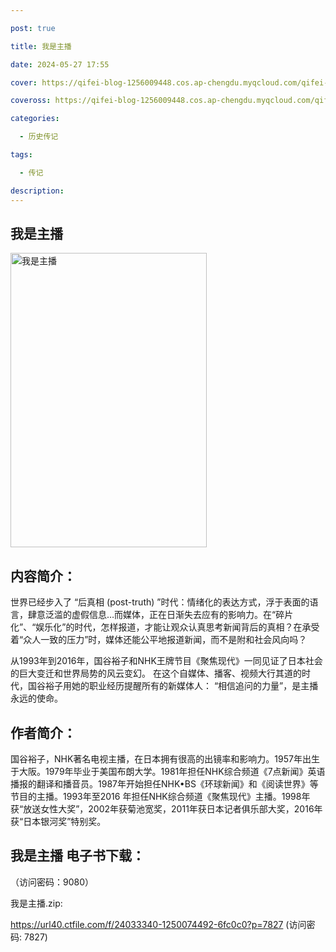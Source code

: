 ```yaml
---

post: true

title: 我是主播

date: 2024-05-27 17:55

cover: https://qifei-blog-1256009448.cos.ap-chengdu.myqcloud.com/qifei-blog/660a6cf59f345e8d03ae288d.jpg

coveross: https://qifei-blog-1256009448.cos.ap-chengdu.myqcloud.com/qifei-blog/660a6cf59f345e8d03ae288d.jpg

categories:

  - 历史传记

tags:

  - 传记

description:
---
```


## 我是主播
<img alt="我是主播 " class="aligncenter loaded" data-was-processed="true" decoding="async" fetchpriority="high" height="471" src="https://qifei-blog-1256009448.cos.ap-chengdu.myqcloud.com/qifei-blog/660a6cf59f345e8d03ae288d.jpg " style="cursor: zoom-in;" width="314"/>

## 内容简介：

世界已经步入了 “后真相 (post-truth) ”时代：情绪化的表达方式，浮于表面的语言，肆意泛滥的虚假信息…而媒体，正在日渐失去应有的影响力。在“碎片化”、“娱乐化”的时代，怎样报道，才能让观众认真思考新闻背后的真相？在承受着“众人一致的压力”时，媒体还能公平地报道新闻，而不是附和社会风向吗？

从1993年到2016年，国谷裕子和NHK王牌节目《聚焦现代》一同见证了日本社会的巨大变迁和世界局势的风云变幻。 在这个自媒体、播客、视频大行其道的时代，国谷裕子用她的职业经历提醒所有的新媒体人： “相信追问的力量”，是主播永远的使命。

## 作者简介：

国谷裕子，NHK著名电视主播，在日本拥有很高的出镜率和影响力。1957年出生于大阪。1979年毕业于美国布朗大学。1981年担任NHK综合频道《7点新闻》英语播报的翻译和播音员。1987年开始担任NHK•BS《环球新闻》和《阅读世界》等节目的主播。1993年至2016 年担任NHK综合频道《聚焦现代》主播。1998年获“放送女性大奖”，2002年获菊池宽奖，2011年获日本记者俱乐部大奖，2016年获“日本银河奖”特别奖。

## 我是主播 电子书下载：

 （访问密码：9080）

我是主播.zip: 

https://url40.ctfile.com/f/24033340-1250074492-6fc0c0?p=7827 (访问密码: 7827)
